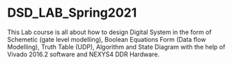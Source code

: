 # DSD_LAB_Spring2021
This Lab course is all about how to design Digital System in the form of Schemetic (gate level modelling), Boolean Equations Form (Data flow Modelling), Truth Table (UDP), Algorithm and State Diagram with the help of Vivado 2016.2 software and NEXYS4 DDR Hardware.
 
